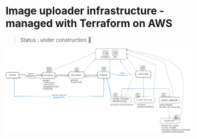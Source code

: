 # Image uploader infrastructure - managed with Terraform on AWS

> Status : under construction 🚧


<img src="docs/upload-image-infra.svg" alt="image-uploader-infrastructure">